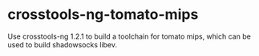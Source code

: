 # crosstools-ng-tomato-mips

Use crosstools-ng 1.2.1 to build a toolchain for tomato mips, which can be used to build shadowsocks libev.
